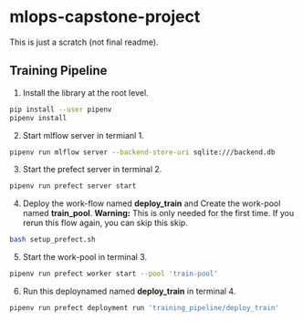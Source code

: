 # mlops-capstone-project

This is just a scratch (not final readme).

## Training Pipeline


1. Install the library at the root level.

```bash
pip install --user pipenv
pipenv install
```

2. Start mlflow server in termianl 1.

```bash
pipenv run mlflow server --backend-store-uri sqlite:///backend.db
```

3. Start the prefect server in terminal 2.
```bash
pipenv run prefect server start
```

4. Deploy the work-flow named **deploy_train** and Create the work-pool named **train_pool**. **Warning:** This is only needed for the first time. If you rerun this flow again, you can skip this skip.
```bash
bash setup_prefect.sh
```

5. Start the work-pool in terminal 3. 
```bash
pipenv run prefect worker start --pool 'train-pool'
```

6. Run this deploynamed named **deploy_train** in terminal 4. 
```bash
pipenv run prefect deployment run 'training_pipeline/deploy_train'
```

